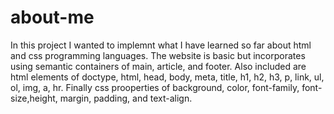 # about-me
In this project I wanted to implemnt what I have learned so far about html and css programming languages. The website is basic but incorporates using semantic containers of main, article, and footer. Also included are html elements of doctype, html, head, body, meta, title, h1, h2, h3, p, link, ul, ol, img, a, hr. Finally css prooperties of background, color, font-family, font-size,height, margin, padding, and text-align.
